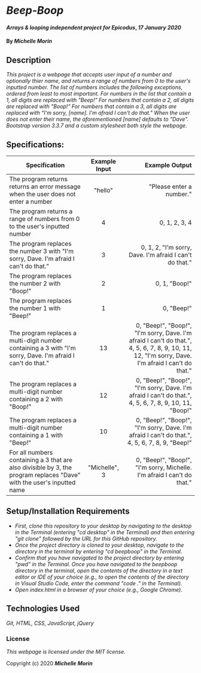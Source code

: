 # _Beep-Boop_

#### _Arrays & looping independent project for Epicodus_, _17 January 2020_

#### By _**Michelle Morin**_

## Description

_This project is a webpage that accepts user input of a number and optionally thier name, and returns a range of numbers from 0 to the user's inputted number. The list of numbers includes the following exceptions, ordered from least to most important. For numbers in the list that contain a 1, all digits are replaced with "Beep!" For numbers that contain a 2, all digits are replaced with "Boop!" For numbers that contain a 3, all digits are replaced with "I'm sorry, [name]. I'm afraid I can't do that." When the user does not enter their name, the aforementioned [name] defaults to "Dave". Bootstrap version 3.3.7 and a custom stylesheet both style the webpage._

## Specifications:


| Specification | Example Input | Example Output |
| ------------- |:-------------:| --------------:|
| The program returns returns an error message when the user does not enter a number | "hello" | "Please enter a number." |
| The program returns a range of numbers from 0 to the user's inputted number | 4 | 0, 1, 2, 3, 4 |
| The program replaces the number 3 with "I'm sorry, Dave. I'm afraid I can't do that." | 3 |   0, 1, 2, "I'm sorry, Dave. I'm afraid I can't do that." |
| The program replaces the number 2 with "Boop!" | 2 | 0, 1, "Boop!" |
| The program replaces the number 1 with "Beep!" | 1 | 0, "Beep!" |
| The program replaces a multi-digit number containing a 3 with "I'm sorry, Dave. I'm afraid I can't do that." | 13 | 0, "Beep!", "Boop!", "I'm sorry, Dave. I'm afraid I can't do that.", 4, 5, 6, 7, 8, 9, 10, 11, 12, "I'm sorry, Dave. I'm afraid I can't do that." |
| The program replaces a multi-digit number containing a 2 with "Boop!" | 12 | 0, "Beep!", "Boop!", "I'm sorry, Dave. I'm afraid I can't do that.", 4, 5, 6, 7, 8, 9, 10, 11, "Boop!" |
| The program replaces a multi-digit number containing a 1 with "Beep!" | 10 | 0, "Beep!", "Boop!", "I'm sorry, Dave. I'm afraid I can't do that.", 4, 5, 6, 7, 8, 9, "Beep!" |
| For all numbers containing a 3 that are also divisible by 3, the program replaces "Dave" with the user's inputted name | "Michelle", 3 | 0, "Beep!", "Boop!", "I'm sorry, Michelle. I'm afraid I can't do that." |


## Setup/Installation Requirements

* _First, clone this repository to your desktop by navigating to the desktop in the Terminal (entering "cd desktop" in the Terminal) and then entering "git clone" followed by the URL for this GitHub repository._
* _Once the project directory is cloned to your desktop, navigate to the directory in the terminal by entering "cd beepboop" in the Terminal._
* _Confirm that you have navigated to the project directory by entering "pwd" in the Terminal. Once you have navigated to the beepboop directory in the terminal, open the contents of the directory in a text editor or IDE of your choice (e.g., to open the contents of the directory in Visual Studio Code, enter the command "code ." in the Terminal)._
* _Open index.html in a browser of your choice (e.g., Google Chrome)._

## Technologies Used

_Git, HTML, CSS, JavaScript, jQuery_

### License

*This webpage is licensed under the MIT license.*

Copyright (c) 2020 **_Michelle Morin_**